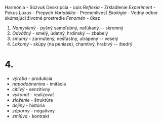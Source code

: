 Harmónia - Súzvuk
Deskripcia - opis
*Reflexia* - Zrkladlenie
*Experiment* - Pokus
*Luxus* - Prepych
*Variabilita* - Premenlivosť
*Ekológia* - Vedný odbor skúmajúci životné prostredie
*Fenomén* -  úkaz

1. *Namyslený* - pyšný samoľubný, nafúkaný -- skromný
2. *Odvážný* - smelý, údatný, hrdinský -- zbabelý
3. *smutný* - zarmútený, nešťastný, utrápený -- veselý
4. *Lakomý* - skúpy (na peniaze), chamtivý, hrabivý -- štedrý 

# 4.
- *výroba* - produkcia
- *napodobnenina* - imitácia
- *citlivý* - senzitívny
- *vykonať* - realizovať
- *zloženie* - štruktúra
- *dejiny* - história
- *záporny* - negatívny
- *zmlúva* - kontrakt